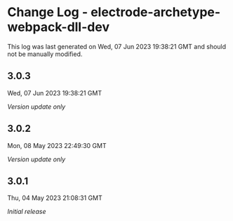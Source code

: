 # Change Log - electrode-archetype-webpack-dll-dev

This log was last generated on Wed, 07 Jun 2023 19:38:21 GMT and should not be manually modified.

## 3.0.3
Wed, 07 Jun 2023 19:38:21 GMT

_Version update only_

## 3.0.2
Mon, 08 May 2023 22:49:30 GMT

_Version update only_

## 3.0.1
Thu, 04 May 2023 21:08:31 GMT

_Initial release_

